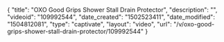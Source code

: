 {
    "title": "OXO Good Grips Shower Stall Drain Protector",
    "description": "",
    "videoid": "109992544",
    "date_created": "1502523411",
    "date_modified": "1504812081",
    "type": "captivate",
    "layout": "video",
    "url": "\/v\/oxo-good-grips-shower-stall-drain-protector\/109992544"
}